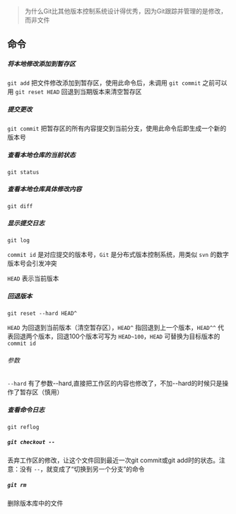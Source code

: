 > 为什么Git比其他版本控制系统设计得优秀，因为Git跟踪并管理的是修改，而非文件
## 命令

##### 将本地修改添加到暂存区
`git add` 
把文件修改添加到暂存区，使用此命令后，未调用 `git commit` 之前可以用 `git reset HEAD` 回退到当期版本来清空暂存区

##### 提交更改
`git commit`
把暂存区的所有内容提交到当前分支，使用此命令后即生成一个新的版本号
##### 查看本地仓库的当前状态

`git status`

##### 查看本地仓库具体修改内容

`git diff`

##### 显示提交日志

`git log`

`commit id` 是对应提交的版本号，`Git` 是分布式版本控制系统，用类似 `svn` 的数字版本号会引发冲突

`HEAD` 表示当前版本

##### 回退版本

`git reset --hard HEAD^`

`HEAD` 为回退到当前版本（清空暂存区），`HEAD^` 指回退到上一个版本，`HEAD^^` 代表回退两个版本，回退100个版本可写为 `HEAD~100`，`HEAD` 可替换为目标版本的 `commit id`

###### 参数
`--hard` 有了参数--hard,直接把工作区的内容也修改了，不加--hard的时候只是操作了暂存区（慎用）

##### 查看命令日志

`git reflog`

##### `git checkout --`
丢弃工作区的修改，让这个文件回到最近一次git commit或git add时的状态。注意：没有 `--`，就变成了“切换到另一个分支”的命令

##### `git rm`
删除版本库中的文件